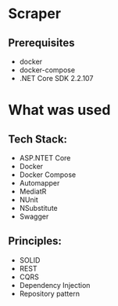 # Scraper

## Prerequisites
* docker 
* docker-compose
* .NET Core SDK 2.2.107

# What was used
## Tech Stack:
* ASP.NTET Core
* Docker
* Docker Compose
* Automapper
* MediatR
* NUnit
* NSubstitute
* Swagger

## Principles:
* SOLID
* REST
* CQRS
* Dependency Injection
* Repository pattern
